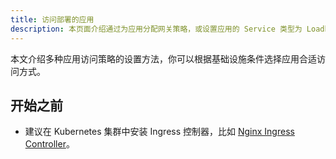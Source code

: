 ```yaml
---
title: 访问部署的应用
description: 本页面介绍通过为应用分配网关策略，或设置应用的 Service 类型为 Loadbalancer 或 NodePort 实现应用的集群外访问。
---
```


本文介绍多种应用访问策略的设置方法，你可以根据基础设施条件选择应用合适访问方式。

## 开始之前

- 建议在 Kubernetes 集群中安装 Ingress 控制器，比如 [Nginx Ingress Controller](https://kubernetes.github.io/ingress-nginx/deploy/)。

